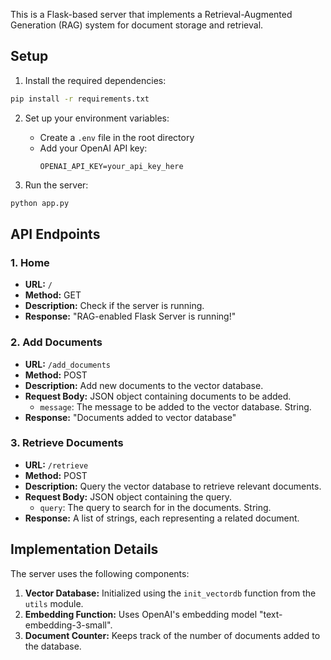 This is a Flask-based server that implements a Retrieval-Augmented Generation (RAG) system for document storage and retrieval.

## Setup

1. Install the required dependencies:

```bash
pip install -r requirements.txt
```

2. Set up your environment variables:
   - Create a `.env` file in the root directory
   - Add your OpenAI API key:
     ```
     OPENAI_API_KEY=your_api_key_here
     ```

3. Run the server:

```bash
python app.py
```

## API Endpoints

### 1. Home

- **URL:** `/`
- **Method:** GET
- **Description:** Check if the server is running.
- **Response:** "RAG-enabled Flask Server is running!"

### 2. Add Documents

- **URL:** `/add_documents`
- **Method:** POST
- **Description:** Add new documents to the vector database.
- **Request Body:** JSON object containing documents to be added.
  - `message`: The message to be added to the vector database. String.
- **Response:** "Documents added to vector database"

### 3. Retrieve Documents

- **URL:** `/retrieve`
- **Method:** POST
- **Description:** Query the vector database to retrieve relevant documents.
- **Request Body:** JSON object containing the query.
  - `query`: The query to search for in the documents. String.
- **Response:** A list of strings, each representing a related document.

## Implementation Details

The server uses the following components:

1. **Vector Database:** Initialized using the `init_vectordb` function from the `utils` module.
2. **Embedding Function:** Uses OpenAI's embedding model "text-embedding-3-small".
3. **Document Counter:** Keeps track of the number of documents added to the database.

